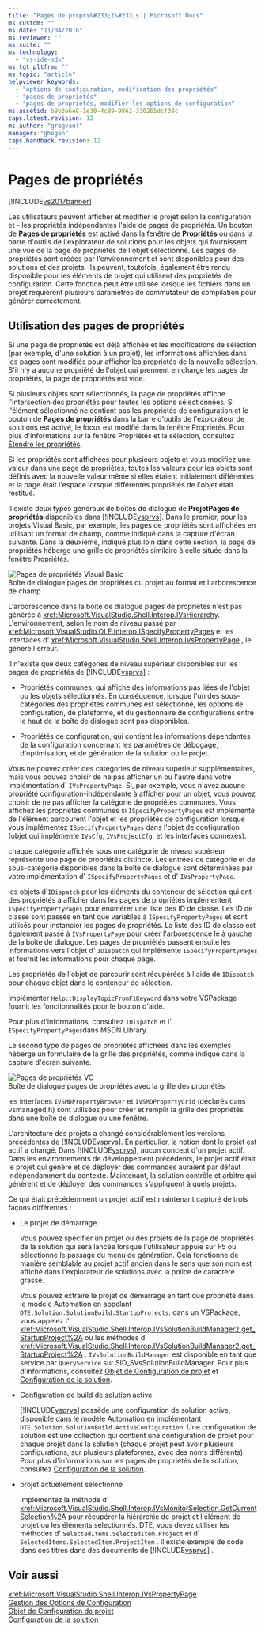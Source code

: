 ```yaml
---
title: "Pages de propri&#233;t&#233;s | Microsoft Docs"
ms.custom: ""
ms.date: "11/04/2016"
ms.reviewer: ""
ms.suite: ""
ms.technology: 
  - "vs-ide-sdk"
ms.tgt_pltfrm: ""
ms.topic: "article"
helpviewer_keywords: 
  - "options de configuration, modification des propriétés"
  - "pages de propriétés"
  - "pages de propriétés, modifier les options de configuration"
ms.assetid: b9b3e6e8-1e30-4c89-9862-330265dcf38c
caps.latest.revision: 12
ms.author: "gregvanl"
manager: "ghogen"
caps.handback.revision: 12
---
```

# Pages de propri&#233;t&#233;s
[!INCLUDE[vs2017banner](../../code-quality/includes/vs2017banner.md)]

Les utilisateurs peuvent afficher et modifier le projet selon la configuration et \- les propriétés indépendantes l'aide de pages de propriétés.  Un bouton de **Pages de propriétés** est activé dans la fenêtre de **Propriétés** ou dans la barre d'outils de l'explorateur de solutions pour les objets qui fournissent une vue de la page de propriétés de l'objet sélectionné.  Les pages de propriétés sont créées par l'environnement et sont disponibles pour des solutions et des projets.  Ils peuvent, toutefois, également être rendu disponible pour les éléments de projet qui utilisent des propriétés de configuration.  Cette fonction peut être utilisée lorsque les fichiers dans un projet requièrent plusieurs paramètres de commutateur de compilation pour générer correctement.  
  
## Utilisation des pages de propriétés  
 Si une page de propriétés est déjà affichée et les modifications de sélection \(par exemple, d'une solution à un projet\), les informations affichées dans les pages sont modifiés pour afficher les propriétés de la nouvelle sélection.  S'il n'y a aucune propriété de l'objet qui prennent en charge les pages de propriétés, la page de propriétés est vide.  
  
 Si plusieurs objets sont sélectionnés, la page de propriétés affiche l'intersection des propriétés pour toutes les options sélectionnées.  Si l'élément sélectionné ne contient pas les propriétés de configuration et le bouton de **Pages de propriétés** dans la barre d'outils de l'explorateur de solutions est activé, le focus est modifié dans la fenêtre Propriétés.  Pour plus d'informations sur la fenêtre Propriétés et la sélection, consultez [Étendre les propriétés](../../extensibility/internals/extending-properties.md).  
  
 Si les propriétés sont affichées pour plusieurs objets et vous modifiez une valeur dans une page de propriétés, toutes les valeurs pour les objets sont définis avec la nouvelle valeur même si elles étaient initialement différentes et la page était l'espace lorsque différentes propriétés de l'objet était restitué.  
  
 Il existe deux types généraux de boîtes de dialogue de **ProjetPages de propriétés** disponibles dans [!INCLUDE[vsprvs](../../code-quality/includes/vsprvs_md.md)].  Dans le premier, pour les projets Visual Basic, par exemple, les pages de propriétés sont affichées en utilisant un format de champ, comme indiqué dans la capture d'écran suivante.  Dans la deuxième, indiqué plus loin dans cette section, la page de propriétés héberge une grille de propriétés similaire à celle située dans la fenêtre Propriétés.  
  
 ![Pages de propriétés Visual Basic](../../extensibility/internals/media/vsvbproppages.png "vsVBPropPages")  
Boîte de dialogue pages de propriétés du projet au format et l'arborescence de champ  
  
 L'arborescence dans la boîte de dialogue pages de propriétés n'est pas générée à <xref:Microsoft.VisualStudio.Shell.Interop.IVsHierarchy>.  L'environnement, selon le nom de niveau passé par <xref:Microsoft.VisualStudio.OLE.Interop.ISpecifyPropertyPages> et les interfaces d' <xref:Microsoft.VisualStudio.Shell.Interop.IVsPropertyPage> , le génère l'erreur.  
  
 Il n'existe que deux catégories de niveau supérieur disponibles sur les pages de propriétés de [!INCLUDE[vsprvs](../../code-quality/includes/vsprvs_md.md)] :  
  
-   Propriétés communes, qui affiche des informations pas liées de l'objet ou les objets sélectionnés.  En conséquence, lorsque l'un des sous\-catégories des propriétés communes est sélectionné, les options de configuration, de plateforme, et du gestionnaire de configurations entre le haut de la boîte de dialogue sont pas disponibles.  
  
-   Propriétés de configuration, qui contient les informations dépendantes de la configuration concernant les paramètres de débogage, d'optimisation, et de génération de la solution ou le projet.  
  
 Vous ne pouvez créer des catégories de niveau supérieur supplémentaires, mais vous pouvez choisir de ne pas afficher un ou l'autre dans votre implémentation d' `IVsPropertyPage`.  Si, par exemple, vous n'avez aucune propriété configuration\-indépendante à afficher pour un objet, vous pouvez choisir de ne pas afficher la catégorie de propriétés communes.  Vous affichez les propriétés communes si `ISpecifyPropertyPages` est implémenté de l'élément parcourent l'objet et les propriétés de configuration lorsque vous implémentez `ISpecifyPropertyPages` dans l'objet de configuration \(objet qui implémente `IVsCfg`, `IVsProjectCfg`, et les interfaces connexes\).  
  
 chaque catégorie affichée sous une catégorie de niveau supérieur représente une page de propriétés distincte.  Les entrées de catégorie et de sous\-catégorie disponibles dans la boîte de dialogue sont déterminées par votre implémentation d' `ISpecifyPropertyPages` et d' `IVsPropertyPage`.  
  
 les objets d'`IDispatch` pour les éléments du conteneur de sélection qui ont des propriétés à afficher dans les pages de propriétés implémentent `ISpecifyPropertyPages` pour énumérer une liste des ID de classe.  Les ID de classe sont passés en tant que variables à `ISpecifyPropertyPages` et sont utilisés pour instancier les pages de propriétés.  La liste des ID de classe est également passé à `IVsPropertyPage` pour créer l'arborescence le à gauche de la boîte de dialogue.  Les pages de propriétés passent ensuite les informations vers l'objet d' `IDispatch` qui implémente `ISpecifyPropertyPages` et fournit les informations pour chaque page.  
  
 Les propriétés de l'objet de parcourir sont récupérées à l'aide de `IDispatch` pour chaque objet dans le conteneur de sélection.  
  
 Implémenter `Help::DisplayTopicFromF1Keyword` dans votre VSPackage fournit les fonctionnalités pour le bouton d'aide.  
  
 Pour plus d'informations, consultez `IDispatch` et l' `ISpecifyPropertyPages`dans MSDN Library.  
  
 Le second type de pages de propriétés affichées dans les exemples héberge un formulaire de la grille des propriétés, comme indiqué dans la capture d'écran suivante.  
  
 ![Pages de propriétés VC](../../extensibility/internals/media/vsvcproppages.gif "vsVCPropPages")  
Boîte de dialogue pages de propriétés avec la grille des propriétés  
  
 les interfaces `IVSMDPropertyBrowser` et `IVSMDPropertyGrid` \(déclarés dans vsmanaged.h\) sont utilisées pour créer et remplir la grille des propriétés dans une boîte de dialogue ou une fenêtre.  
  
 L'architecture des projets a changé considérablement les versions précédentes de [!INCLUDE[vsprvs](../../code-quality/includes/vsprvs_md.md)].  En particulier, la notion dont le projet est actif a changé.  Dans [!INCLUDE[vsprvs](../../code-quality/includes/vsprvs_md.md)], aucun concept d'un projet actif.  Dans les environnements de développement précédents, le projet actif était le projet qui génère et de déployer des commandes auraient par défaut indépendamment du contexte.  Maintenant, la solution contrôle et arbitre qui génèrent et de déployer des commandes s'appliquent à quels projets.  
  
 Ce qui était précédemment un projet actif est maintenant capturé de trois façons différentes :  
  
-   Le projet de démarrage  
  
     Vous pouvez spécifier un projet ou des projets de la page de propriétés de la solution qui sera lancée lorsque l'utilisateur appuie sur F5 ou sélectionne le passage du menu de génération.  Cela fonctionne de manière semblable au projet actif ancien dans le sens que son nom est affiché dans l'explorateur de solutions avec la police de caractère grasse.  
  
     Vous pouvez extraire le projet de démarrage en tant que propriété dans le modèle Automation en appelant `DTE.Solution.SolutionBuild.StartupProjects`.  dans un VSPackage, vous appelez l' <xref:Microsoft.VisualStudio.Shell.Interop.IVsSolutionBuildManager2.get_StartupProject%2A> ou les méthodes d' <xref:Microsoft.VisualStudio.Shell.Interop.IVsSolutionBuildManager2.get_StartupProject%2A> .  `IVsSolutionBuildManager` est disponible en tant que service par `QueryService` sur SID\_SVsSolutionBuildManager.  Pour plus d'informations, consultez [Objet de Configuration de projet](../../extensibility/internals/project-configuration-object.md) et [Configuration de la solution](../../extensibility/internals/solution-configuration.md).  
  
-   Configuration de build de solution active  
  
     [!INCLUDE[vsprvs](../../code-quality/includes/vsprvs_md.md)] possède une configuration de solution active, disponible dans le modèle Automation en implémentant `DTE.Solution.SolutionBuild.ActiveConfiguration`.  Une configuration de solution est une collection qui contient une configuration de projet pour chaque projet dans la solution \(chaque projet peut avoir plusieurs configurations, sur plusieurs plateformes, avec des noms différents\).  Pour plus d'informations sur les pages de propriétés de la solution, consultez [Configuration de la solution](../../extensibility/internals/solution-configuration.md).  
  
-   projet actuellement sélectionné  
  
     Implémentez la méthode d' <xref:Microsoft.VisualStudio.Shell.Interop.IVsMonitorSelection.GetCurrentSelection%2A> pour récupérer la hiérarchie de projet et l'élément de projet ou les éléments sélectionnés.  DTE, vous devez utiliser les méthodes d' `SelectedItems.SelectedItem.Project` et d' `SelectedItems.SelectedItem.ProjectItem` .  Il existe exemple de code dans ces titres dans des documents de [!INCLUDE[vsprvs](../../code-quality/includes/vsprvs_md.md)] .  
  
## Voir aussi  
 <xref:Microsoft.VisualStudio.Shell.Interop.IVsPropertyPage>   
 [Gestion des Options de Configuration](../../extensibility/internals/managing-configuration-options.md)   
 [Objet de Configuration de projet](../../extensibility/internals/project-configuration-object.md)   
 [Configuration de la solution](../../extensibility/internals/solution-configuration.md)